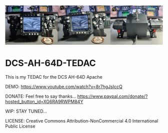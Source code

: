 ![Alt text](AH-64D-TEDAC.png)

# DCS-AH-64D-TEDAC
This is my TEDAC for the DCS AH-64D Apache

DEMO: https://www.youtube.com/watch?v=8r7hgJsIccQ


DONATE: Feel free to say thanks... https://www.paypal.com/donate/?hosted_button_id=XG6RA9RWPM84Y


WIP: STAY TUNED...


LICENSE: Creative Commons Attribution-NonCommercial 4.0 International Public License
